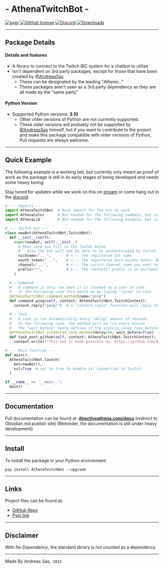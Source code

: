 # - AthenaTwitchBot -
[![pypi](https://img.shields.io/pypi/v/AthenaTwitchBot)](https://pypi.org/project/AthenaTwitchBot/) [![GitHub license](https://img.shields.io/github/license/DirectiveAthena/AthenaTwitchBot)](https://github.com/DirectiveAthena/VerSC-AthenaColor/blob/master/LICENSE) [![Discord](https://img.shields.io/discord/814599159926620160?color=maroon)](https://discord.gg/6JcDbhXkCH) [![Downloads](https://pepy.tech/badge/athenatwitchbot)](https://pepy.tech/project/athenatwitchbot)

--- 
## Package Details
#### Details and features 
- A library to connect to the Twitch IRC system for a chatbot to utilize 
- Isn't dependent on 3rd party packages, except for those that have been created by [@AndreasSas](https://github.com/AndreasSas)
  - These can be designated by the leading "*Athena*..."
  - These packages aren't seen as a 3rd party dependency as they are all made by the "same party"

#### Python Version
- Supported Python versions: **3.10**
  - Other older versions of Python are not currently supported. 
  - These older versions will probably not be supported by [@AndreasSas](https://github.com/AndreasSas) himself, but if you want to contribute to the project and make this package compatible with older versions of Python, Pull requests are always welcome.

---
## Quick Example
The following example is a working bot, but currently only meant as proof of work as the package is still in its early stages of being developed and needs some heavy tuning.

Stay tuned for updates while we work on this on [stream](https://www.twitch.tv/directiveathena) or come hang out in the [discord](https://discord.com/invite/6JcDbhXkCH).

```python
# --- Imports ---
import AthenaTwitchBot  # Main import for the bot to work
import AthenaColor      # Not needed for the following example, but is a dependency
import AthenaLib        # Not needed for the following example, but is a dependency

# --- Twitch bot ---
class newBot(AthenaTwitchBot.TwitchBot):
  def __init__(self):
    super(newBot, self).__init__(
      # Make sure you fill in the fields below
      #   else the bot will not be able to be authenticated by Twitch
      nickname="...",       # <--- The registered bot name
      oauth_token="...",    # <--- the registered bots access token. Don't put this in plain text!
      channel="...",        # <--- The twitch channel name you want to bind your bot to
      prefix="!",           # <--- The "default" prefix is an exclamation point, but technically you can assign any string as a prefix 
    )

  # - Command -
  #   A command is only ran when it is invoked by a user in chat
  #   In the following case this would be by typing "!ping" in chat
  @AthenaTwitchBot.command_method(name="ping")
  def command_ping(self, context: AthenaTwitchBot.TwitchContext):
    context.reply("pong!")  # a "context.reply" function will reply to the user whi invoked the command

  # - Task -
  #   A task is run automatically every "delay" amount of seconds
  #   In the following case, the method will be run every minute
  #   The "wait_before" kwarg defines if the asyncio.sleep runs before or after the first call of the callback
  @AthenaTwitchBot.scheduled_task_method(delay=60, wait_before=True)
  def task_post_github(self, context: AthenaTwitchBot.TwitchContext):
    context.write(f"This bot is made possible by: https://github.com/DirectiveAthena/AthenaTwitchBot")

# --- Main function ---
def main():
  AthenaTwitchBot.launch(
    bot=newBot(),
    ssl=True  # set to true to enable ssl connection to Twitch
  )

if __name__ == '__main__':
  main()

```

---
## Documentation
Full documentation can be found at:
**[directiveathena.com/docu](https://publish.obsidian.md/directiveathena/)** (redirect to Obsidian.md publish site)
(Reminder, the documentation is still under heavy development)

---
## Install
To install the package in your Python environment

```
pip install AthenaTwitchBot --upgrade
```

---

## Links 
Project files can be found at:    
- [GitHub Repo](https://github.com/DirectiveAthena/AthenaTwitchBot)     
- [Pypi link](https://pypi.org/project/AthenaTwitchBot/)    

---

## Disclaimer
With  *No Dependency*, the standard library is not counted as a dependency

---
Made By Andreas Sas,` 2022`
